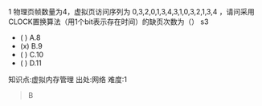 1
物理页帧数量为4，虚拟页访问序列为 0,3,2,0,1,3,4,3,1,0,3,2,1,3,4 ，请问采用CLOCK置换算法（用1个bit表示存在时间）的缺页次数为（） s3
- ( ) A.8
- (x) B.9
- ( ) C.10
- ( ) D.11

知识点:虚拟内存管理
出处:网络
难度:1
> B
